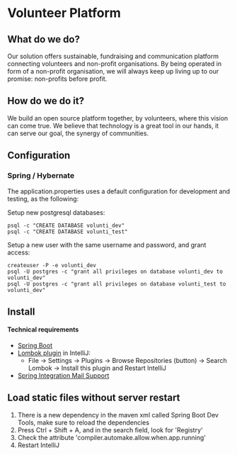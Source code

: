 # Volunteer Platform


## What do we do?

Our solution offers sustainable, fundraising and communication platform connecting volunteers and non-profit organisations. By being operated in form of a non-profit organisation, we will always keep up living up to our promise: non-profits before profit. 

## How do we do it?

We build an open source platform together, by volunteers, where this vision can come true.
We believe that technology is a great tool in our hands, it can serve our goal, the synergy of communities.


## Configuration

### Spring / Hybernate

The application.properties uses a default configuration for development and testing, as the following:

Setup new postgresql databases:

```
psql -c "CREATE DATABASE volunti_dev"
psql -c "CREATE DATABASE volunti_test"
```

Setup a new user with the same username and password, and grant access:

```
createuser -P -e volunti_dev
psql -U postgres -c "grant all privileges on database volunti_dev to volunti_dev"
psql -U postgres -c "grant all privileges on database volunti_test to volunti_dev"
```

## Install

#### Technical requirements

- [Spring Boot](http://projects.spring.io/spring-boot/)
- [Lombok plugin](https://dzone.com/articles/tired-getters-and-setters) in IntelliJ:
    - File → Settings → Plugins → Browse Repositories (button) → Search Lombok → Install  this plugin and Restart IntelliJ 
- [Spring Integration Mail Support](http://docs.spring.io/spring-boot/docs/current/reference/html/boot-features-email.html)


## Load static files without server restart
1. There is a new dependency in the maven xml called Spring Boot Dev Tools, make sure to reload the dependencies
2. Press Ctrl + Shift + A, and in the search field, look for 'Registry'
3. Check the attribute 'compiler.automake.allow.when.app.running'
4. Restart IntelliJ
